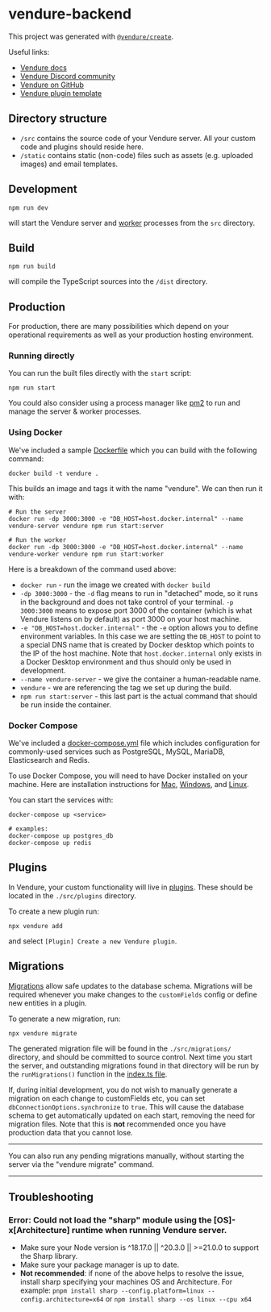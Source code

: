 # vendure-backend

This project was generated with [`@vendure/create`](https://github.com/vendure-ecommerce/vendure/tree/master/packages/create).

Useful links:

- [Vendure docs](https://www.vendure.io/docs)
- [Vendure Discord community](https://www.vendure.io/community)
- [Vendure on GitHub](https://github.com/vendure-ecommerce/vendure)
- [Vendure plugin template](https://github.com/vendure-ecommerce/plugin-template)

## Directory structure

* `/src` contains the source code of your Vendure server. All your custom code and plugins should reside here.
* `/static` contains static (non-code) files such as assets (e.g. uploaded images) and email templates.

## Development

```
npm run dev
```

will start the Vendure server and [worker](https://www.vendure.io/docs/developer-guide/vendure-worker/) processes from
the `src` directory.

## Build

```
npm run build
```

will compile the TypeScript sources into the `/dist` directory.

## Production

For production, there are many possibilities which depend on your operational requirements as well as your production
hosting environment.

### Running directly

You can run the built files directly with the `start` script:

```
npm run start
```

You could also consider using a process manager like [pm2](https://pm2.keymetrics.io/) to run and manage
the server & worker processes.

### Using Docker

We've included a sample [Dockerfile](./Dockerfile) which you can build with the following command:

```
docker build -t vendure .
```

This builds an image and tags it with the name "vendure". We can then run it with:

```
# Run the server
docker run -dp 3000:3000 -e "DB_HOST=host.docker.internal" --name vendure-server vendure npm run start:server

# Run the worker
docker run -dp 3000:3000 -e "DB_HOST=host.docker.internal" --name vendure-worker vendure npm run start:worker
```

Here is a breakdown of the command used above:

- `docker run` - run the image we created with `docker build`
- `-dp 3000:3000` - the `-d` flag means to run in "detached" mode, so it runs in the background and does not take
control of your terminal. `-p 3000:3000` means to expose port 3000 of the container (which is what Vendure listens
on by default) as port 3000 on your host machine.
- `-e "DB_HOST=host.docker.internal"` - the `-e` option allows you to define environment variables. In this case we
are setting the `DB_HOST` to point to a special DNS name that is created by Docker desktop which points to the IP of
the host machine. Note that `host.docker.internal` only exists in a Docker Desktop environment and thus should only be
used in development.
- `--name vendure-server` - we give the container a human-readable name.
- `vendure` - we are referencing the tag we set up during the build.
- `npm run start:server` - this last part is the actual command that should be run inside the container.

### Docker Compose

We've included a [docker-compose.yml](./docker-compose.yml) file which includes configuration for commonly-used
services such as PostgreSQL, MySQL, MariaDB, Elasticsearch and Redis.

To use Docker Compose, you will need to have Docker installed on your machine. Here are installation
instructions for [Mac](https://docs.docker.com/desktop/install/mac-install/), [Windows](https://docs.docker.com/desktop/install/windows-install/),
and [Linux](https://docs.docker.com/desktop/install/linux/).

You can start the services with:

```shell
docker-compose up <service>

# examples:
docker-compose up postgres_db
docker-compose up redis
```

## Plugins

In Vendure, your custom functionality will live in [plugins](https://www.vendure.io/docs/plugins/).
These should be located in the `./src/plugins` directory.

To create a new plugin run:

```
npx vendure add
```

and select `[Plugin] Create a new Vendure plugin`.

## Migrations

[Migrations](https://www.vendure.io/docs/developer-guide/migrations/) allow safe updates to the database schema. Migrations
will be required whenever you make changes to the `customFields` config or define new entities in a plugin.

To generate a new migration, run:

```
npx vendure migrate
```

The generated migration file will be found in the `./src/migrations/` directory, and should be committed to source control.
Next time you start the server, and outstanding migrations found in that directory will be run by the `runMigrations()`
function in the [index.ts file](./src/index.ts).

If, during initial development, you do not wish to manually generate a migration on each change to customFields etc, you
can set `dbConnectionOptions.synchronize` to `true`. This will cause the database schema to get automatically updated
on each start, removing the need for migration files. Note that this is **not** recommended once you have production
data that you cannot lose.

---

You can also run any pending migrations manually, without starting the server via the "vendure migrate" command.

---

## Troubleshooting

### Error: Could not load the "sharp" module using the \[OS\]-x\[Architecture\] runtime when running Vendure server.

- Make sure your Node version is ^18.17.0 || ^20.3.0 || >=21.0.0 to support the Sharp library.
- Make sure your package manager is up to date.
- **Not recommended**: if none of the above helps to resolve the issue, install sharp specifying your machines OS and Architecture. For example: `pnpm install sharp --config.platform=linux --config.architecture=x64` or `npm install sharp --os linux --cpu x64`

